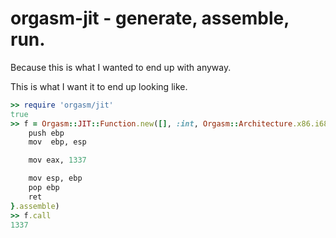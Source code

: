 orgasm-jit - generate, assemble, run.
=====================================
Because this is what I wanted to end up with anyway.

This is what I want it to end up looking like.

```ruby
>> require 'orgasm/jit'
true
>> f = Orgasm::JIT::Function.new([], :int, Orgasm::Architecture.x86.i686.generator.do {
	push ebp
	mov  ebp, esp

	mov eax, 1337

	mov esp, ebp
	pop ebp
	ret
}.assemble)
>> f.call
1337
```
